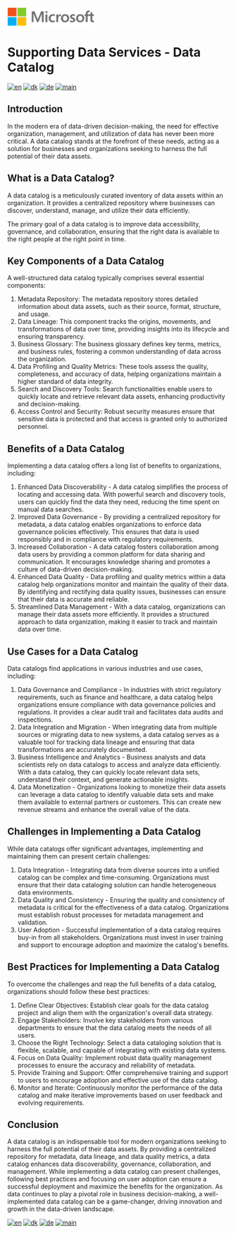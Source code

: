 ![microsoft](../../images/microsoft.png)

# Supporting Data Services - Data Catalog

[![en](https://img.shields.io/badge/lang-en-blue.svg)](DataCatalog.md)
[![dk](https://img.shields.io/badge/lang-da-red.svg)](DataCatalog-da.md)
[![de](https://img.shields.io/badge/lang-de-yellow.svg)](DataCatalog-de.md)
[![main](https://img.shields.io/badge/main-document-green.svg)](../../README.md)

## Introduction

In the modern era of data-driven decision-making, the need for effective organization, management, and utilization of data has never been more critical.
A data catalog stands at the forefront of these needs, acting as a solution for businesses and organizations seeking to harness the full potential of their data assets.

## What is a Data Catalog?

A data catalog is a meticulously curated inventory of data assets within an organization. It provides a centralized repository where businesses can discover, understand,
manage, and utilize their data efficiently.

The primary goal of a data catalog is to improve data accessibility, governance, and collaboration, ensuring that the right data is available to the right people at
the right point in time.

## Key Components of a Data Catalog

A well-structured data catalog typically comprises several essential components:

1) Metadata Repository: The metadata repository stores detailed information about data assets, such as their source, format, structure, and usage.
2) Data Lineage: This component tracks the origins, movements, and transformations of data over time, providing insights into its lifecycle and ensuring transparency.
3) Business Glossary: The business glossary defines key terms, metrics, and business rules, fostering a common understanding of data across the organization.
4) Data Profiling and Quality Metrics: These tools assess the quality, completeness, and accuracy of data, helping organizations maintain a higher standard of data integrity.
5) Search and Discovery Tools: Search functionalities enable users to quickly locate and retrieve relevant data assets, enhancing productivity and decision-making.
6) Access Control and Security: Robust security measures ensure that sensitive data is protected and that access is granted only to authorized personnel.

## Benefits of a Data Catalog

Implementing a data catalog offers a long list of benefits to organizations, including:

1) Enhanced Data Discoverability - A data catalog simplifies the process of locating and accessing data. With powerful search and discovery tools, users can quickly find the data they need, reducing the time spent on manual data searches.
2) Improved Data Governance - By providing a centralized repository for metadata, a data catalog enables organizations to enforce data governance policies effectively. This ensures that data is used responsibly and in compliance with regulatory requirements.
3) Increased Collaboration - A data catalog fosters collaboration among data users by providing a common platform for data sharing and communication. It encourages knowledge sharing and promotes a culture of data-driven decision-making.
4) Enhanced Data Quality - Data profiling and quality metrics within a data catalog help organizations monitor and maintain the quality of their data. By identifying and rectifying data quality issues, businesses can ensure that their data is accurate and reliable.
5) Streamlined Data Management - With a data catalog, organizations can manage their data assets more efficiently. It provides a structured approach to data organization, making it easier to track and maintain data over time.

## Use Cases for a Data Catalog

Data catalogs find applications in various industries and use cases, including:

1) Data Governance and Compliance - In industries with strict regulatory requirements, such as finance and healthcare, a data catalog helps organizations ensure compliance with data governance policies and regulations. It provides a clear audit trail and facilitates data audits and inspections.
2) Data Integration and Migration - When integrating data from multiple sources or migrating data to new systems, a data catalog serves as a valuable tool for tracking data lineage and ensuring that data transformations are accurately documented.
3) Business Intelligence and Analytics - Business analysts and data scientists rely on data catalogs to access and analyze data efficiently. With a data catalog, they can quickly locate relevant data sets, understand their context, and generate actionable insights.
4) Data Monetization - Organizations looking to monetize their data assets can leverage a data catalog to identify valuable data sets and make them available to external partners or customers. This can create new revenue streams and enhance the overall value of the data.

## Challenges in Implementing a Data Catalog

While data catalogs offer significant advantages, implementing and maintaining them can present certain challenges:

1) Data Integration - Integrating data from diverse sources into a unified catalog can be complex and time-consuming. Organizations must ensure that their data cataloging solution can handle heterogeneous data environments.
2) Data Quality and Consistency - Ensuring the quality and consistency of metadata is critical for the effectiveness of a data catalog. Organizations must establish robust processes for metadata management and validation.
3) User Adoption - Successful implementation of a data catalog requires buy-in from all stakeholders. Organizations must invest in user training and support to encourage adoption and maximize the catalog's benefits.

## Best Practices for Implementing a Data Catalog

To overcome the challenges and reap the full benefits of a data catalog, organizations should follow these best practices:

1) Define Clear Objectives: Establish clear goals for the data catalog project and align them with the organization's overall data strategy.
2) Engage Stakeholders: Involve key stakeholders from various departments to ensure that the data catalog meets the needs of all users.
3) Choose the Right Technology: Select a data cataloging solution that is flexible, scalable, and capable of integrating with existing data systems.
4) Focus on Data Quality: Implement robust data quality management processes to ensure the accuracy and reliability of metadata.
5) Provide Training and Support: Offer comprehensive training and support to users to encourage adoption and effective use of the data catalog.
6) Monitor and Iterate: Continuously monitor the performance of the data catalog and make iterative improvements based on user feedback and evolving requirements.

## Conclusion

A data catalog is an indispensable tool for modern organizations seeking to harness the full potential of their data assets. By providing a centralized repository for metadata, data lineage, and data quality metrics, a data catalog enhances data discoverability, governance, collaboration, and management. While implementing a data catalog can present challenges, following best practices and focusing on user adoption can ensure a successful deployment and maximize the benefits for the organization. As data continues to play a pivotal role in business decision-making, a well-implemented data catalog can be a game-changer, driving innovation and growth in the data-driven landscape.

[![en](https://img.shields.io/badge/lang-en-blue.svg)](DataCatalog.md)
[![dk](https://img.shields.io/badge/lang-da-red.svg)](DataCatalog-da.md)
[![de](https://img.shields.io/badge/lang-de-yellow.svg)](DataCatalog-de.md)
[![main](https://img.shields.io/badge/main-document-green.svg)](../../README.md)